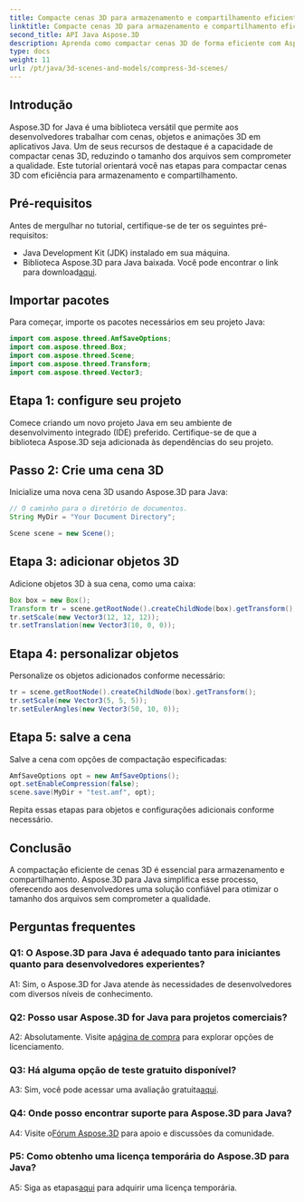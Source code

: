 ```yaml
---
title: Compacte cenas 3D para armazenamento e compartilhamento eficientes com Aspose.3D para Java
linktitle: Compacte cenas 3D para armazenamento e compartilhamento eficientes com Aspose.3D para Java
second_title: API Java Aspose.3D
description: Aprenda como compactar cenas 3D de forma eficiente com Aspose.3D para Java. Siga nosso guia passo a passo para armazenamento e compartilhamento ideais.
type: docs
weight: 11
url: /pt/java/3d-scenes-and-models/compress-3d-scenes/
---
```

## Introdução

Aspose.3D for Java é uma biblioteca versátil que permite aos desenvolvedores trabalhar com cenas, objetos e animações 3D em aplicativos Java. Um de seus recursos de destaque é a capacidade de compactar cenas 3D, reduzindo o tamanho dos arquivos sem comprometer a qualidade. Este tutorial orientará você nas etapas para compactar cenas 3D com eficiência para armazenamento e compartilhamento.

## Pré-requisitos

Antes de mergulhar no tutorial, certifique-se de ter os seguintes pré-requisitos:

- Java Development Kit (JDK) instalado em sua máquina.
-  Biblioteca Aspose.3D para Java baixada. Você pode encontrar o link para download[aqui](https://releases.aspose.com/3d/java/).

## Importar pacotes

Para começar, importe os pacotes necessários em seu projeto Java:

```java
import com.aspose.threed.AmfSaveOptions;
import com.aspose.threed.Box;
import com.aspose.threed.Scene;
import com.aspose.threed.Transform;
import com.aspose.threed.Vector3;
```

## Etapa 1: configure seu projeto

Comece criando um novo projeto Java em seu ambiente de desenvolvimento integrado (IDE) preferido. Certifique-se de que a biblioteca Aspose.3D seja adicionada às dependências do seu projeto.

## Passo 2: Crie uma cena 3D

Inicialize uma nova cena 3D usando Aspose.3D para Java:

```java
// O caminho para o diretório de documentos.
String MyDir = "Your Document Directory";

Scene scene = new Scene();
```

## Etapa 3: adicionar objetos 3D

Adicione objetos 3D à sua cena, como uma caixa:

```java
Box box = new Box();
Transform tr = scene.getRootNode().createChildNode(box).getTransform();
tr.setScale(new Vector3(12, 12, 12));
tr.setTranslation(new Vector3(10, 0, 0));
```

## Etapa 4: personalizar objetos

Personalize os objetos adicionados conforme necessário:

```java
tr = scene.getRootNode().createChildNode(box).getTransform();
tr.setScale(new Vector3(5, 5, 5));
tr.setEulerAngles(new Vector3(50, 10, 0));
```

## Etapa 5: salve a cena

Salve a cena com opções de compactação especificadas:

```java
AmfSaveOptions opt = new AmfSaveOptions();
opt.setEnableCompression(false);
scene.save(MyDir + "test.amf", opt);
```

Repita essas etapas para objetos e configurações adicionais conforme necessário.

## Conclusão

A compactação eficiente de cenas 3D é essencial para armazenamento e compartilhamento. Aspose.3D para Java simplifica esse processo, oferecendo aos desenvolvedores uma solução confiável para otimizar o tamanho dos arquivos sem comprometer a qualidade.

## Perguntas frequentes

### Q1: O Aspose.3D para Java é adequado tanto para iniciantes quanto para desenvolvedores experientes?

A1: Sim, o Aspose.3D for Java atende às necessidades de desenvolvedores com diversos níveis de conhecimento.

### Q2: Posso usar Aspose.3D for Java para projetos comerciais?

 A2: Absolutamente. Visite a[página de compra](https://purchase.aspose.com/buy) para explorar opções de licenciamento.

### Q3: Há alguma opção de teste gratuito disponível?

A3: Sim, você pode acessar uma avaliação gratuita[aqui](https://releases.aspose.com/).

### Q4: Onde posso encontrar suporte para Aspose.3D para Java?

 A4: Visite o[Fórum Aspose.3D](https://forum.aspose.com/c/3d/18) para apoio e discussões da comunidade.

### P5: Como obtenho uma licença temporária do Aspose.3D para Java?

 A5: Siga as etapas[aqui](https://purchase.aspose.com/temporary-license/) para adquirir uma licença temporária.
